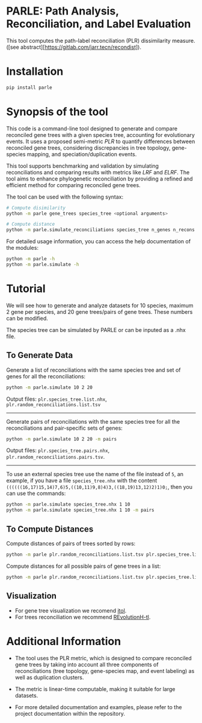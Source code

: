 # PARLE: Path Analysis, Reconciliation, and Label Evaluation

This tool computes the path-label reconciliation (PLR) dissimilarity measure. ([see abstract][https://gitlab.com/jarr.tecn/recondist]).

# Installation

```bash
pip install parle
```

# Synopsis of the tool

This code is a command-line tool designed to generate and compare reconciled gene trees with a given species tree, accounting for evolutionary events. It uses a proposed semi-metric *PLR* to quantify differences between reconciled gene trees, considering discrepancies in tree topology, gene-species mapping, and speciation/duplication events.

This tool supports benchmarking and validation by simulating reconciliations and comparing results with metrics like *LRF* and *ELRF*. The tool aims to enhance phylogenetic reconciliation by providing a refined and efficient method for comparing reconciled gene trees.

The tool can be used with the following syntax:

```bash
# Compute disimilarity
python -m parle gene_trees species_tree <optional arguments>

# Compute distance
python -m parle.simulate_reconciliations species_tree n_genes n_recons <optional arguments>


```

For detailed usage information, you can access the help documentation of the modules:

```bash
python -m parle -h
python -m parle.simulate -h
```

# Tutorial

We will see how to generate and analyze datasets for 10 species, maximum 2 gene per species, and 20 gene trees/pairs of gene trees. These numbers can be modified.

The species tree can be simulated by PARLE or can be inputed as a .nhx file.

## To Generate Data

Generate a list of reconciliations with the same species tree and set of genes for all the reconciliations:

```bash
python -m parle.simulate 10 2 20
```

Output files: `plr.species_tree.list.nhx`, `plr.random_reconciliations.list.tsv`

---

Generate pairs of reconciliations with the same species tree for all the reconciliations and pair-specific sets of genes:

```bash
python -m parle.simulate 10 2 20 -m pairs
```

Output files: `plr.species_tree.pairs.nhx`, `plr.random_reconciliations.pairs.tsv`.

---

To use an external species tree use the name of the file instead of `5`, an example, if you have a file `species_tree.nhx` with the content `((((((16,17)15,14)7,6)5,((10,11)9,8)4)3,((18,19)13,12)2)1)0;`, then you can use the commands:

```bash
python -m parle.simulate species_tree.nhx 1 10
python -m parle.simulate species_tree.nhx 1 10 -m pairs
```

## To Compute Distances

Compute distances of pairs of trees sorted by rows:

```bash
python -m parle plr.random_reconciliations.list.tsv plr.species_tree.list.nhx
```

Compute distances for all possible pairs of gene trees in a list:

```bash
python -m parle plr.random_reconciliations.list.tsv plr.species_tree.list.nhx -m all_vs_all
```

## Visualization

- For gene tree visualization we recomend [itol](itol.embl.de/).
- For trees reconciliation we recommend [REvolutionH-tl](pypi.org/project/revolutionhtl/).

# Additional Information

- The tool uses the PLR metric, which is designed to compare reconciled gene trees by taking into account all three components of reconciliations (tree topology, gene-species map, and event labeling) as well as duplication clusters.

- The metric is linear-time computable, making it suitable for large datasets.
- For more detailed documentation and examples, please refer to the project documentation within the repository.